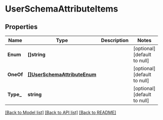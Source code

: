 # UserSchemaAttributeItems

## Properties
Name | Type | Description | Notes
------------ | ------------- | ------------- | -------------
**Enum** | **[]string** |  | [optional] [default to null]
**OneOf** | [**[]UserSchemaAttributeEnum**](UserSchemaAttributeEnum.md) |  | [optional] [default to null]
**Type_** | **string** |  | [optional] [default to null]

[[Back to Model list]](../README.md#documentation-for-models) [[Back to API list]](../README.md#documentation-for-api-endpoints) [[Back to README]](../README.md)

